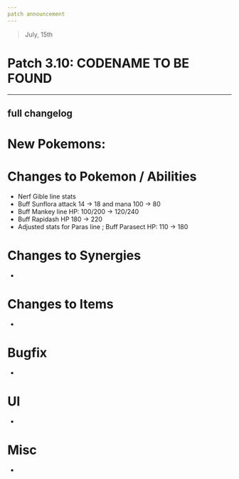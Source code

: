 ```yaml
---
patch announcement
---
```


> July, 15th

# Patch 3.10: CODENAME TO BE FOUND

---

## full changelog

# New Pokemons:



# Changes to Pokemon / Abilities

- Nerf Gible line stats
- Buff Sunflora attack 14 → 18 and mana 100 → 80
- Buff Mankey line HP: 100/200 → 120/240
- Buff Rapidash HP 180 → 220
- Adjusted stats for Paras line ; Buff Parasect HP: 110 → 180


# Changes to Synergies

- 

# Changes to Items

- 

# Bugfix

- 

# UI

- 

# Misc

- 
